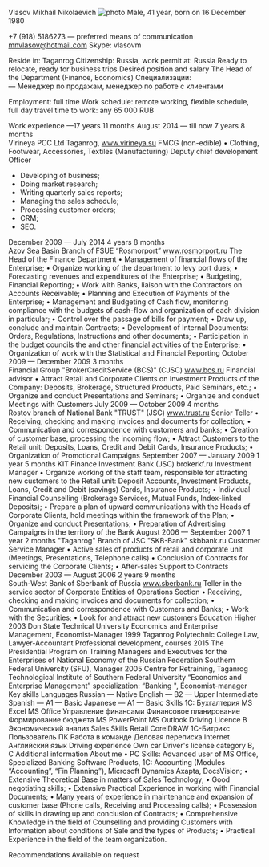 Vlasov Mikhail Nikolaevich
![photo](img/1619418175_8-phonoteka_org-p-dvoichnii-kod-fon-10)
Male, 41 year, born on 16 December 1980

+7 (918) 5186273 — preferred means of communication
mnvlasov@hotmail.com
Skype: vlasovm

Reside in: Taganrog
Citizenship: Russia, work permit at: Russia
Ready to relocate, ready for business trips
Desired position and salary
The Head of the Department (Finance, Economics)
Специализации:  
—  Менеджер по продажам, менеджер по работе с клиентами

Employment: full time
Work schedule: remote working, flexible schedule, full day
travel time to work: any	65 000
RUB

Work experience —17 years 11 months
August 2014 — till now
7 years 8 months	
	Virineya PCC Ltd
Taganrog, www.virineya.su
FMCG (non-edible)
• Clothing, Footwear, Accessories, Textiles (Manufacturing)
Deputy chief development Officer
- Developing of business;
- Doing market research;
- Writing quarterly sales reports; 
- Managing the sales schedule;
- Processing customer orders;
- CRM;
- SEO.

December 2009 — July 2014
4 years 8 months	
	Azov Sea Basin Branch of FSUE “Rosmorport”
www.rosmorport.ru
The Head of the Finance Department
•	Management of financial flows of the Enterprise; 
•	Organize working of the department to levy port dues; 
•	Forecasting revenues and expenditures of the Enterprise; 
•	Budgeting, Financial Reporting; 
•	Work with Banks, liaison with the Contractors on Accounts Receivable; 
•	Planning and Execution of Payments of the Enterprise; 
•	Management and Budgeting of Cash flow, monitoring compliance with the budgets of cash-flow and organization of each division in particular; 
•	Control over the passage of bills for payment; 
•	Draw up, conclude and maintain Contracts; 
•	Development of Internal Documents: Orders, Regulations, Instructions and other documents; 
•	Participation in the budget councils the and other financial activities of the Enterprise; 
•	Organization of work with the Statistical and Financial Reporting
October 2009 — December 2009
3 months	
	Financial Group "BrokerCreditService (BCS)" (CJSC)
www.bcs.ru
Financial advisor
•	Attract Retail and Corporate Clients on Investment Products of the Company: Deposits, Brokerage, Structured Products, Paid Seminars, etc.; 
•	Organize and conduct Presentations and Seminars; 
•	Organize and conduct Meetings with Customers
July 2009 — October 2009
4 months	
	Rostov branch of National Bank "TRUST" (JSC)
www.trust.ru
Senior Teller
•	Receiving, checking and making invoices and documents for collection; 
•	Communication and correspondence with customers and banks; 
•	Creation of customer base, processing the incoming flow; 
•	Attract Customers to the Retail unit: Deposits, Loans, Credit and Debit Cards, Insurance Products; 
•	Organization of Promotional Campaigns
September 2007 — January 2009
1 year 5 months	
	KIT Finance Investment Bank (JSC)
brokerkf.ru
Investment Manager
•	Organize working of the staff team, responsible for attracting new customers to the Retail unit: Deposit Accounts, Investment Products, Loans, Credit and Debit (savings) Cards, Insurance Products; 
•	Individual Financial Counselling (Brokerage Services, Mutual Funds, Index-linked Deposits); 
•	Prepare a plan of upward communications with the Heads of Corporate Clients, hold meetings within the framework of the Plan; 
•	Organize and conduct Presentations; 
•	Preparation of Advertising Campaigns in the territory of the Bank
August 2006 — September 2007
1 year 2 months	
	"Taganrog" Branch of JSC "SKB-Bank"
skbbank.ru
Customer Service Manager
•	Active sales of products of retail and corporate unit (Meetings, Presentations, Telephone calls) 
•	Conclusion of Contracts for servicing the Corporate Clients; 
•	After-sales Support to Contracts
December 2003 — August 2006
2 years 9 months	
	South-West Bank of Sberbank of Russia
www.sberbank.ru
Teller in the service sector of Corporate Entities of Operations Section
•	Receiving, checking and making invoices and documents for collection; 
•	Communication and correspondence with Customers and Banks; 
•	Work with the Securities; 
•	Look for and attract new customers
Education
Higher
2003	Don State Technical University
Economics and Enterprise Management, Economist-Manager
1999	Taganrog Polytechnic College
Law, Lawyer-Accountant
Professional development, courses
2015	The Presidential Program on Training Managers and Executives for the Enterprises of National Economy of the Russian Federation
Southern Federal Univercity (SFU), Manager
2005	Centre for Retraining, Taganrog Technological Institute of Southern Federal University
“Economics and Enterprise Management” specialization: “Banking ", Economist-manager
Key skills
Languages	Russian — Native
English — B2 — Upper Intermediate
Spanish — A1 — Basic
Japanese — A1 — Basic
Skills	1С: Бухгалтерия  MS Excel  MS Office  Управление финансами  Финансовое планирование  Формирование бюджета  MS PowerPoint  MS Outlook  Driving Licence B  Экономический анализ  Sales Skills  Retail  CorelDRAW  1С-Битрикс  Пользователь ПК  Работа в команде  Деловая переписка  Internet  Английский язык
Driving experience
Own car
Driver's license category B, C
Additional information
About me	•	PC Skills: Advanced user of MS Office, Specialized Banking Software Products, 1C: Accounting (Modules “Accounting”, “Fin Planning”), Microsoft Dynamics Axapta, DocsVision; 
•	Extensive Theoretical Base in matters of Sales Technology; 
•	Good negotiating skills; 
•	Extensive Practical Experience in working with Financial Documents; 
•	Many years of experience in maintenance and expansion of customer base (Phone calls, Receiving and Processing calls); 
•	Possession of skills in drawing up and conclusion of Contracts; 
•	Comprehensive Knowledge in the field of Counselling and providing Customers with Information about conditions of Sale and the types of Products; 
•	Practical Experience in the field of the team organization. 


Recommendations 
Available on request

